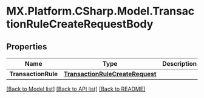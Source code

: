 # MX.Platform.CSharp.Model.TransactionRuleCreateRequestBody

## Properties

Name | Type | Description | Notes
------------ | ------------- | ------------- | -------------
**TransactionRule** | [**TransactionRuleCreateRequest**](TransactionRuleCreateRequest.md) |  | [optional] 

[[Back to Model list]](../README.md#documentation-for-models) [[Back to API list]](../README.md#documentation-for-api-endpoints) [[Back to README]](../README.md)

